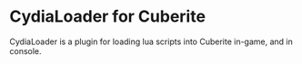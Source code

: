 # CydiaLoader for Cuberite
CydiaLoader is a plugin for loading lua scripts into Cuberite in-game, and in console.

